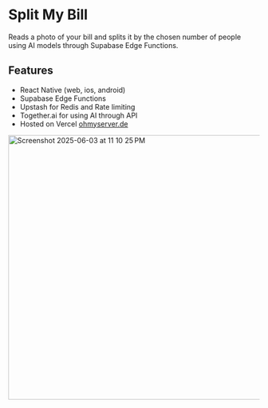 # Split My Bill

Reads a photo of your bill and splits it by the chosen number of people using AI models through Supabase Edge Functions.

## Features

- React Native (web, ios, android)
- Supabase Edge Functions
- Upstash for Redis and Rate limiting
- Together.ai for using AI through API
- Hosted on Vercel [ohmyserver.de](ohmyserver.de)

<img width="529" alt="Screenshot 2025-06-03 at 11 10 25 PM" src="https://github.com/user-attachments/assets/2e82af6f-4617-458e-9747-426a8e098775" />
